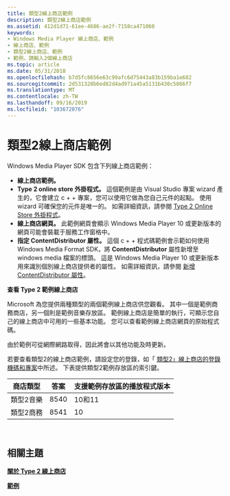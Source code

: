 ```yaml
---
title: 類型2線上商店範例
description: 類型2線上商店範例
ms.assetid: 412d1d71-61ee-4686-ae2f-7158ca471060
keywords:
- Windows Media Player 線上商店、範例
- 線上商店、範例
- 類型2線上商店、範例
- 範例，請輸入2個線上商店
ms.topic: article
ms.date: 05/31/2018
ms.openlocfilehash: b7d5fc8656e63c99afc6d75443a83b159ba1e682
ms.sourcegitcommit: 2d531328b6ed82d4ad971a45a5131b430c5866f7
ms.translationtype: MT
ms.contentlocale: zh-TW
ms.lasthandoff: 09/16/2019
ms.locfileid: "103672076"
---
```

# <a name="type-2-online-store-samples"></a>類型2線上商店範例

Windows Media Player SDK 包含下列線上商店範例：

-   **線上商店範例。**
-   **Type 2 online store 外掛程式。** 這個範例是由 Visual Studio 專案 wizard 產生的，它會建立 c + + 專案，您可以使用它做為您自己元件的起點。 使用 wizard 可確保您的元件是唯一的。 如需詳細資訊，請參閱 [Type 2 Online Store 外掛程式](type-2-online-store-plug-in.md)。
-   **線上商店網頁。** 此範例網頁會顯示 Windows Media Player 10 或更新版本的網頁可能會裝載于服務工作窗格中。
-   **指定 ContentDistributor 屬性。** 這個 c + + 程式碼範例會示範如何使用 Windows Media Format SDK，將 **ContentDistributor** 屬性新增至 windows media 檔案的標頭。 這是 Windows Media Player 10 或更新版本用來識別個別線上商店提供者的屬性。 如需詳細資訊，請參閱 [新增 ContentDistributor 屬性](adding-the-contentdistributor-attribute.md)。

**查看 Type 2 範例線上商店**

Microsoft 為您提供兩種類型的兩個範例線上商店供您觀看。 其中一個是範例商務商店，另一個則是範例音樂存放區。 範例線上商店是簡單的執行，可顯示您自己的線上商店中可用的一些基本功能。 您可以查看範例線上商店網頁的原始程式碼。

由於範例可從網際網路取得，因此將會以其他功能及時更新。

若要查看類型2的線上商店範例，請設定您的登錄，如「 [類型2」線上商店的登錄機碼和專案](registry-keys-and-entries-for-a-type-2-online-store.md)中所述。 下表提供類型2範例存放區的索引鍵。



| 商店類型      | 答案  | 支援範例存放區的播放程式版本 |
|-----------------|------|-----------------------------------------------|
| 類型2音樂    | 8540 | 10和11                                     |
| 類型2商務 | 8541 | 10                                            |



 

## <a name="related-topics"></a>相關主題

<dl> <dt>

[**關於 Type 2 線上商店**](about-type-2-online-stores.md)
</dt> <dt>

[**範例**](samples.md)
</dt> </dl>

 

 




